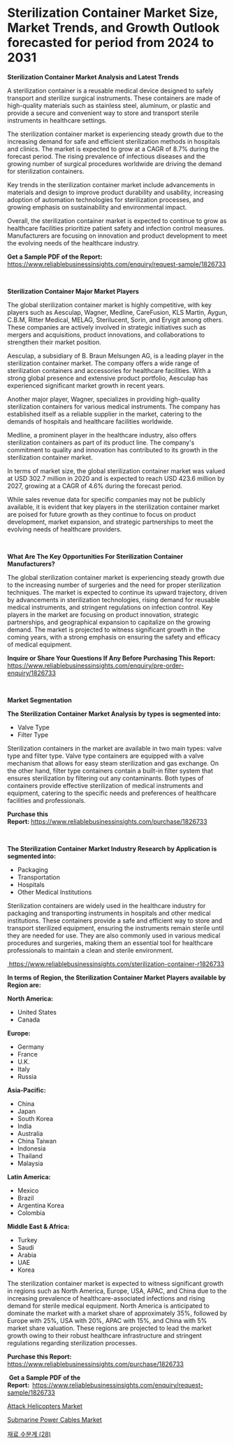 <p><h1>Sterilization Container Market Size, Market Trends, and Growth Outlook forecasted for period from 2024 to 2031</h1></p><p><strong>Sterilization Container Market Analysis and Latest Trends</strong></p>
<p><p>A sterilization container is a reusable medical device designed to safely transport and sterilize surgical instruments. These containers are made of high-quality materials such as stainless steel, aluminum, or plastic and provide a secure and convenient way to store and transport sterile instruments in healthcare settings.</p><p>The sterilization container market is experiencing steady growth due to the increasing demand for safe and efficient sterilization methods in hospitals and clinics. The market is expected to grow at a CAGR of 8.7% during the forecast period. The rising prevalence of infectious diseases and the growing number of surgical procedures worldwide are driving the demand for sterilization containers.</p><p>Key trends in the sterilization container market include advancements in materials and design to improve product durability and usability, increasing adoption of automation technologies for sterilization processes, and growing emphasis on sustainability and environmental impact.</p><p>Overall, the sterilization container market is expected to continue to grow as healthcare facilities prioritize patient safety and infection control measures. Manufacturers are focusing on innovation and product development to meet the evolving needs of the healthcare industry.</p></p>
<p><strong>Get a Sample PDF of the Report:&nbsp;</strong> <a href="https://www.reliablebusinessinsights.com/enquiry/request-sample/1826733">https://www.reliablebusinessinsights.com/enquiry/request-sample/1826733</a></p>
<p>&nbsp;</p>
<p><strong>Sterilization Container Major Market Players</strong></p>
<p><p>The global sterilization container market is highly competitive, with key players such as Aesculap, Wagner, Medline, CareFusion, KLS Martin, Aygun, C.B.M, Ritter Medical, MELAG, Sterilucent, Sorin, and Eryigit among others. These companies are actively involved in strategic initiatives such as mergers and acquisitions, product innovations, and collaborations to strengthen their market position.</p><p>Aesculap, a subsidiary of B. Braun Melsungen AG, is a leading player in the sterilization container market. The company offers a wide range of sterilization containers and accessories for healthcare facilities. With a strong global presence and extensive product portfolio, Aesculap has experienced significant market growth in recent years.</p><p>Another major player, Wagner, specializes in providing high-quality sterilization containers for various medical instruments. The company has established itself as a reliable supplier in the market, catering to the demands of hospitals and healthcare facilities worldwide.</p><p>Medline, a prominent player in the healthcare industry, also offers sterilization containers as part of its product line. The company's commitment to quality and innovation has contributed to its growth in the sterilization container market.</p><p>In terms of market size, the global sterilization container market was valued at USD 302.7 million in 2020 and is expected to reach USD 423.6 million by 2027, growing at a CAGR of 4.6% during the forecast period.</p><p>While sales revenue data for specific companies may not be publicly available, it is evident that key players in the sterilization container market are poised for future growth as they continue to focus on product development, market expansion, and strategic partnerships to meet the evolving needs of healthcare providers.</p></p>
<p>&nbsp;</p>
<p><strong>What Are The Key Opportunities For Sterilization Container Manufacturers?</strong></p>
<p><p>The global sterilization container market is experiencing steady growth due to the increasing number of surgeries and the need for proper sterilization techniques. The market is expected to continue its upward trajectory, driven by advancements in sterilization technologies, rising demand for reusable medical instruments, and stringent regulations on infection control. Key players in the market are focusing on product innovation, strategic partnerships, and geographical expansion to capitalize on the growing demand. The market is projected to witness significant growth in the coming years, with a strong emphasis on ensuring the safety and efficacy of medical equipment.</p></p>
<p><strong>Inquire or Share Your Questions If Any Before Purchasing This Report:</strong> <a href="https://www.reliablebusinessinsights.com/enquiry/pre-order-enquiry/1826733">https://www.reliablebusinessinsights.com/enquiry/pre-order-enquiry/1826733</a></p>
<p>&nbsp;</p>
<p><strong>Market Segmentation</strong></p>
<p><strong>The Sterilization Container Market Analysis by types is segmented into:</strong></p>
<p><ul><li>Valve Type</li><li>Filter Type</li></ul></p>
<p><p>Sterilization containers in the market are available in two main types: valve type and filter type. Valve type containers are equipped with a valve mechanism that allows for easy steam sterilization and gas exchange. On the other hand, filter type containers contain a built-in filter system that ensures sterilization by filtering out any contaminants. Both types of containers provide effective sterilization of medical instruments and equipment, catering to the specific needs and preferences of healthcare facilities and professionals.</p></p>
<p><strong>Purchase this Report:&nbsp;</strong><a href="https://www.reliablebusinessinsights.com/purchase/1826733">https://www.reliablebusinessinsights.com/purchase/1826733</a></p>
<p>&nbsp;</p>
<p><strong>The Sterilization Container Market Industry Research by Application is segmented into:</strong></p>
<p><ul><li>Packaging</li><li>Transportation</li><li>Hospitals</li><li>Other Medical Institutions</li></ul></p>
<p><p>Sterilization containers are widely used in the healthcare industry for packaging and transporting instruments in hospitals and other medical institutions. These containers provide a safe and efficient way to store and transport sterilized equipment, ensuring the instruments remain sterile until they are needed for use. They are also commonly used in various medical procedures and surgeries, making them an essential tool for healthcare professionals to maintain a clean and sterile environment.</p></p>
<p><a href="https://www.reliablebusinessinsights.com/sterilization-container-r1826733">&nbsp;https://www.reliablebusinessinsights.com/sterilization-container-r1826733</a></p>
<p><strong>In terms of Region, the Sterilization Container Market Players available by Region are:</strong></p>
<p>
    <p> <strong> North America: </strong>
        <ul>
            <li>United States</li>
            <li>Canada</li>
        </ul>
        </p> 
    <p> <strong> Europe: </strong>
        <ul>
            <li>Germany</li>
            <li>France</li>
            <li>U.K.</li>
            <li>Italy</li>
            <li>Russia</li>
        </ul>
        </p> 
    <p> <strong> Asia-Pacific: </strong>
        <ul>
            <li>China</li>
            <li>Japan</li>
            <li>South Korea</li>
            <li>India</li>
            <li>Australia</li>
            <li>China Taiwan</li>
            <li>Indonesia</li>
            <li>Thailand</li>
            <li>Malaysia</li>
        </ul>
        </p> 
    <p> <strong> Latin America: </strong>
        <ul>
            <li>Mexico</li>
            <li>Brazil</li>
            <li>Argentina Korea</li>
            <li>Colombia</li>
        </ul>
        </p> 
    <p> <strong> Middle East & Africa: </strong>
        <ul>
            <li>Turkey</li>
            <li>Saudi</li>
            <li>Arabia</li>
            <li>UAE</li>
            <li>Korea</li>
        </ul>
    </p>
    </p>
<p><p>The sterilization container market is expected to witness significant growth in regions such as North America, Europe, USA, APAC, and China due to the increasing prevalence of healthcare-associated infections and rising demand for sterile medical equipment. North America is anticipated to dominate the market with a market share of approximately 35%, followed by Europe with 25%, USA with 20%, APAC with 15%, and China with 5% market share valuation. These regions are projected to lead the market growth owing to their robust healthcare infrastructure and stringent regulations regarding sterilization processes.</p></p>
<p><strong>Purchase this Report: </strong><a href="https://www.reliablebusinessinsights.com/purchase/1826733">https://www.reliablebusinessinsights.com/purchase/1826733</a></p>
<p>&nbsp;<strong>Get a Sample PDF of the Report:&nbsp;&nbsp;</strong><a href="https://www.reliablebusinessinsights.com/enquiry/request-sample/1826733">https://www.reliablebusinessinsights.com/enquiry/request-sample/1826733</a></p>
<p><strong></strong></p>
<p><p><a href="https://github.com/nicholepatriciadoylenwnrjr0/Market-Research-Report-List-3/blob/main/attack-helicopters-market.md">Attack Helicopters Market</a></p><p><a href="https://github.com/gamblestampleyjenny50m5sl6/Market-Research-Report-List-3/blob/main/submarine-power-cables-market.md">Submarine Power Cables Market</a></p><p><a href="https://github.com/lzuwsfreyoq70/Market-Research-Report-List-2/blob/main/1253562167139.md">재료 수분계 (28)</a></p></p>